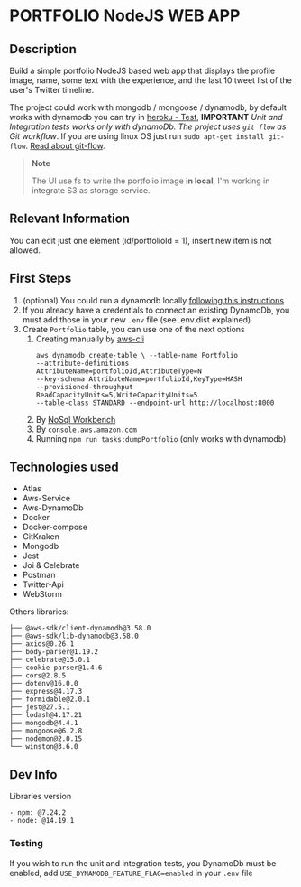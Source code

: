# PORTFOLIO NodeJS WEB APP

## Description

Build a simple portfolio NodeJS based web app that displays the profile image, name, some text with the experience, and the last 10 tweet list of the user's Twitter timeline.

The project could work with mongodb / mongoose / dynamodb, by default works with dynamodb you can try in [heroku - Test](https://current-job-offer.herokuapp.com/), **IMPORTANT** _Unit and Integration tests works only with dynamoDb. The project uses `git flow` as Git workflow_. If you are using linux OS just run `sudo apt-get install git-flow`. [Read about git-flow](https://www.atlassian.com/es/git/tutorials/comparing-workflows/gitflow-workflow).

> **Note**
>
> The UI use fs to write the portfolio image **in local**, I'm working in integrate S3 as storage service.

## Relevant Information

You can edit just one element (id/portfolioId = 1), insert new item is not allowed.

## First Steps

1. (optional) You could run a dynamodb locally [following this instructions](https://docs.aws.amazon.com/amazondynamodb/latest/developerguide/DynamoDBLocal.DownloadingAndRunning.html)
2. If you already have a credentials to connect an existing DynamoDb, you must add those in your new `.env` file (see .env.dist explained)
3. Create `Portfolio` table, you can use one of the next options
   1. Creating manually by [aws-cli](https://docs.aws.amazon.com/amazondynamodb/latest/developerguide/Tools.CLI.html)
      ```
      aws dynamodb create-table \ --table-name Portfolio 
      --attribute-definitions AttributeName=portfolioId,AttributeType=N 
      --key-schema AttributeName=portfolioId,KeyType=HASH 
      --provisioned-throughput ReadCapacityUnits=5,WriteCapacityUnits=5 
      --table-class STANDARD --endpoint-url http://localhost:8000
      ```
   2. By [NoSql Workbench](https://docs.aws.amazon.com/amazondynamodb/latest/developerguide/workbench.settingup.html)
   3. By `console.aws.amazon.com`
   4. Running `npm run tasks:dumpPortfolio` (only works with dynamodb)

## Technologies used

- Atlas
- Aws-Service
- Aws-DynamoDb
- Docker
- Docker-compose
- GitKraken
- Mongodb
- Jest
- Joi & Celebrate
- Postman
- Twitter-Api
- WebStorm

Others libraries:
```
├── @aws-sdk/client-dynamodb@3.58.0
├── @aws-sdk/lib-dynamodb@3.58.0
├── axios@0.26.1
├── body-parser@1.19.2
├── celebrate@15.0.1
├── cookie-parser@1.4.6
├── cors@2.8.5
├── dotenv@16.0.0
├── express@4.17.3
├── formidable@2.0.1
├── jest@27.5.1
├── lodash@4.17.21
├── mongodb@4.4.1
├── mongoose@6.2.8
├── nodemon@2.0.15
└── winston@3.6.0
```

## Dev Info

Libraries version

```
- npm: @7.24.2
- node: @14.19.1
```

### Testing

If you wish to run the unit and integration tests, you DynamoDb must be enabled, add `USE_DYNAMODB_FEATURE_FLAG=enabled` in your `.env` file
